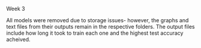 Week 3

All models were removed due to storage issues- however, the graphs and text files from their outputs remain in the respective folders. The output files include how long it took to train each one and the highest test accuracy acheived.
